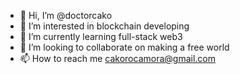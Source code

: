 - 👋 Hi, I’m @doctorcako
- 👀 I’m interested in blockchain developing
- 🌱 I’m currently learning full-stack web3
- 💞️ I’m looking to collaborate on making a free world
- 📫 How to reach me cakorocamora@gmail.com

<!---
doctorcako/doctorcako is a ✨ special ✨ repository because its `README.md` (this file) appears on your GitHub profile.
You can click the Preview link to take a look at your changes.
--->
